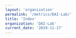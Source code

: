 ```yaml
---
layout: 'organization'
permalink: '/metrics/DAI-Lab/'
title: 'Index'
organization: 'DAI-Lab'
current_date: '2019-11-17'
---
```

